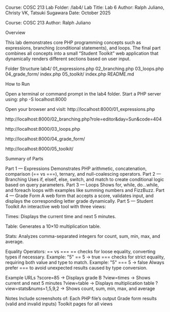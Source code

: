 Course: COSC 213
Lab Folder: /lab4/
Lab Title: Lab 6
Author: Ralph Juliano, Christy VK, Tatsuki Sugawara 
Date: October 2025

Course: COSC 213
Author: Ralph Juliano

Overview

This lab demonstrates core PHP programming concepts such as expressions, branching (conditional statements), and loops. The final part combines all concepts into a small “Student Toolkit” web application that dynamically renders different sections based on user input.

Folder Structure
lab4/
  01_expressions.php
  02_branching.php
  03_loops.php
  04_grade_form/
      index.php
  05_toolkit/
      index.php
  README.md

How to Run

Open a terminal or command prompt in the lab4 folder.
Start a PHP server using:
php -S localhost:8000

Open your browser and visit:
http://localhost:8000/01_expressions.php

http://localhost:8000/02_branching.php?role=editor&day=Sun&code=404

http://localhost:8000/03_loops.php

http://localhost:8000/04_grade_form/

http://localhost:8000/05_toolkit/

Summary of Parts

Part 1 — Expressions
Demonstrates PHP arithmetic, concatenation, comparison (== vs ===), ternary, and null-coalescing operators.
Part 2 — Branching
Uses if, elseif, else, switch, and match to create conditional logic based on query parameters.
Part 3 — Loops
Shows for, while, do...while, and foreach loops with examples like summing numbers and FizzBuzz.
Part 4 — Grade Form
A web form that accepts a score, validates input, and displays the corresponding letter grade dynamically.
Part 5 — Student Toolkit
An interactive web tool with three views:

Times: Displays the current time and next 5 minutes.

Table: Generates a 10×10 multiplication table.

Stats: Analyzes comma-separated integers for count, sum, min, max, and average.

Equality Operators: == vs ===
== checks for loose equality, converting types if necessary.
Example: "5" == 5 → true
=== checks for strict equality, requiring both value and type to match.
Example: "5" === 5 → false
Always prefer === to avoid unexpected results caused by type conversion.

Example URLs
?score=85 → Displays grade B
?view=times → Shows current and next 5 minutes
?view=table → Displays multiplication table
?view=stats&nums=1,5,9,2 → Shows count, sum, min, max, and average

Notes
Include screenshots of:
Each PHP file’s output
Grade form results (valid and invalid inputs)
Toolkit pages for all views